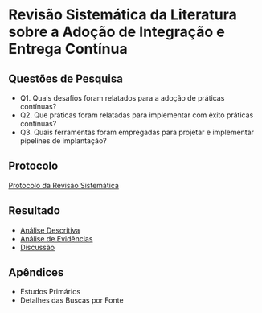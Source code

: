 # Revisão Sistemática da Literatura sobre a Adoção de Integração e Entrega Contínua

## Questões de Pesquisa

- Q1. Quais desafios foram relatados para a adoção de práticas contínuas?
- Q2. Que práticas foram relatadas para implementar com êxito práticas contínuas?
- Q3. Quais ferramentas foram empregadas para projetar e implementar pipelines de implantação?

## Protocolo

[Protocolo da Revisão Sistemática](https://github.com/rennanflima/rsl_adocao_cicd/blob/main/docs/protocolo_revisao.pdf)


## Resultado

- [Análise Descritiva](https://github.com/rennanflima/rsl_adocao_cicd/blob/main/docs/analise_descritiva.md)
- [Análise de Evidências](https://github.com/rennanflima/rsl_adocao_cicd/blob/main/docs/analise_evidencias.md)
- [Discussão](https://github.com/rennanflima/rsl_adocao_cicd/blob/main/docs/discussao.md)

## Apêndices

- Estudos Primários
- Detalhes das Buscas por Fonte
